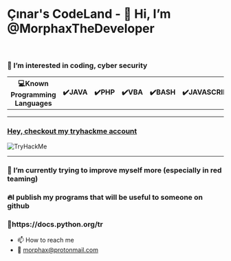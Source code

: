 
<h1>Çınar's CodeLand - 👋 Hi, I’m @MorphaxTheDeveloper</h1>

<br>
<h3>👀 I’m interested in coding, cyber security</h3>

<table>
  <th>💻Known Programming Languages</th>
  <th>✔️JAVA</th>
  <th>✔️PHP</th>
  <th>✔️VBA</th>
  <th>✔️BASH</th>
  <th>✔️JAVASCRIPT</th>
  <th>✔️HTML</th>
  <th>✔️CSS</th>  
</table>

<hr>

<a href="https://tryhackme.com/p/morphax"><h3>Hey, checkout my tryhackme account</h3></a>
<img src="https://tryhackme-badges.s3.amazonaws.com/morphax.png" alt="TryHackMe">
<hr>


<h3>🌱 I’m currently trying to improve myself more (especially in red teaming)</h3>
<h3>🔥I publish my programs that will be useful to someone on github</h3>
<h3>💖https://docs.python.org/tr</h3>

- 📫 How to reach me
- 📧 morphax@protonmail.com

<!---
MorphaxTheDeveloper/MorphaxTheDeveloper is a ✨ special ✨ repository because its `README.md` (this file) appears on your GitHub profile.
You can click the Preview link to take a look at your changes.
--->
